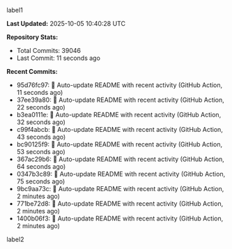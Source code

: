 
label1 
<!-- ACTIVITY_START -->
**Last Updated:** 2025-10-05 10:40:28 UTC

**Repository Stats:**
- Total Commits: 39046
- Last Commit: 11 seconds ago

**Recent Commits:**
- 95d76fc97: 🤖 Auto-update README with recent activity (GitHub Action, 11 seconds ago)
- 37ee39a80: 🤖 Auto-update README with recent activity (GitHub Action, 22 seconds ago)
- b3ea0111e: 🤖 Auto-update README with recent activity (GitHub Action, 32 seconds ago)
- c99f4abcb: 🤖 Auto-update README with recent activity (GitHub Action, 43 seconds ago)
- bc90125f9: 🤖 Auto-update README with recent activity (GitHub Action, 53 seconds ago)
- 367ac29b6: 🤖 Auto-update README with recent activity (GitHub Action, 64 seconds ago)
- 0347b3c89: 🤖 Auto-update README with recent activity (GitHub Action, 75 seconds ago)
- 9bc9aa73c: 🤖 Auto-update README with recent activity (GitHub Action, 2 minutes ago)
- 771be72d8: 🤖 Auto-update README with recent activity (GitHub Action, 2 minutes ago)
- 1400b06f3: 🤖 Auto-update README with recent activity (GitHub Action, 2 minutes ago)
<!-- ACTIVITY_END -->

label2
